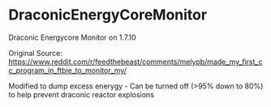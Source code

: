 # DraconicEnergyCoreMonitor
Draconic Energycore Monitor on 1.7.10

Original Source: https://www.reddit.com/r/feedthebeast/comments/melypb/made_my_first_cc_program_in_ftbie_to_monitor_my/ 

Modified to dump excess enerygy - Can be turned off (>95% down to 80%) to help prevent draconic reactor explosions
